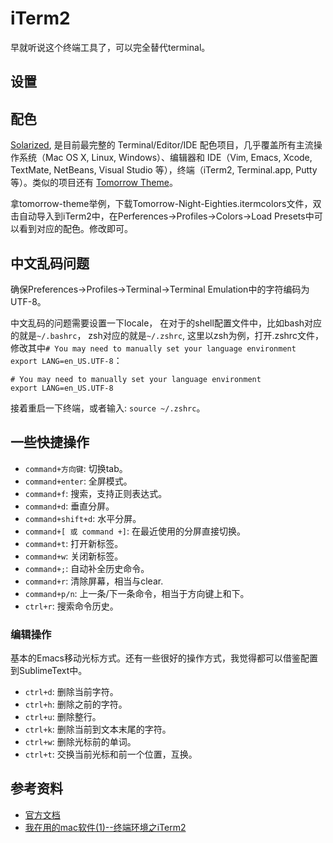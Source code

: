 # iTerm2
早就听说这个终端工具了，可以完全替代terminal。

## 设置


## 配色
[Solarized](http://ethanschoonover.com/solarized), 是目前最完整的 Terminal/Editor/IDE 配色项目，几乎覆盖所有主流操作系统（Mac OS X, Linux, Windows）、编辑器和 IDE（Vim, Emacs, Xcode, TextMate, NetBeans, Visual Studio 等），终端（iTerm2, Terminal.app, Putty 等）。类似的项目还有 [Tomorrow Theme](https://github.com/chriskempson/tomorrow-theme)。

拿tomorrow-theme举例，下载Tomorrow-Night-Eighties.itermcolors文件，双击自动导入到iTerm2中，在Perferences->Profiles->Colors->Load Presets中可以看到对应的配色。修改即可。

## 中文乱码问题
确保Preferences->Profiles->Terminal->Terminal Emulation中的字符编码为UTF-8。

中文乱码的问题需要设置一下locale， 在对于的shell配置文件中，比如bash对应的就是`~/.bashrc`， zsh对应的就是`~/.zshrc`, 这里以zsh为例，打开.zshrc文件，修改其中`# You may need to manually set your language environment
export LANG=en_US.UTF-8`：

```
# You may need to manually set your language environment
export LANG=en_US.UTF-8
```


接着重启一下终端，或者输入: `source ~/.zshrc`。

## 一些快捷操作
- `command+方向键`: 切换tab。
- `command+enter`: 全屏模式。
- `command+f`: 搜索，支持正则表达式。
- `command+d`: 垂直分屏。
- `command+shift+d`: 水平分屏。
- `command+[ 或 command +]`: 在最近使用的分屏直接切换。
- `command+t`: 打开新标签。
- `command+w`: 关闭新标签。
- `command+;`: 自动补全历史命令。
- `command+r`: 清除屏幕，相当与clear.
- `command+p/n`: 上一条/下一条命令，相当于方向键上和下。
- `ctrl+r`: 搜索命令历史。

### 编辑操作
基本的Emacs移动光标方式。还有一些很好的操作方式，我觉得都可以借鉴配置到SublimeText中。

- `ctrl+d`: 删除当前字符。
- `ctrl+h`: 删除之前的字符。
- `ctrl+u`: 删除整行。
- `ctrl+k`: 删除当前到文本末尾的字符。
- `ctrl+w`: 删除光标前的单词。
- `ctrl+t`: 交换当前光标和前一个位置，互换。

## 参考资料
- [官方文档](http://iterm2.com/documentation.html)
- [我在用的mac软件(1)--终端环境之iTerm2](http://foocoder.com/blog/wo-zai-yong-de-macruan-jian.html/)